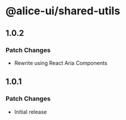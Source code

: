 # @alice-ui/shared-utils

## 1.0.2

### Patch Changes

- Rewrite using React Aria Components

## 1.0.1

### Patch Changes

- Initial release
